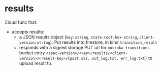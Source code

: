 # results

Cloud func that:

- accepts results:
  - a JSON results object (`key:string`, `state-root:hex-string`, `client-version:string`).
    Put results into firestore, in kind `transition_result`
  - responds with a signed storage PUT url for `muskoka-transitions` bucket entry `<spec-version>/<key>/results/<client-version>/<result-key>/{post.ssz, out_log.txt, err_log.txt}` to upload result to.

